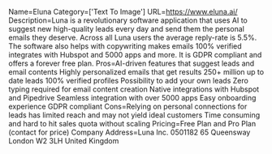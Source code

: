 Name=Eluna
Category=['Text To Image']
URL=https://www.eluna.ai/
Description=Luna is a revolutionary software application that uses AI to suggest new high-quality leads every day and send them the personal emails they deserve. Across all Luna users the average reply-rate is 5.5%. The software also helps with copywriting makes emails 100% verified integrates with Hubspot and 5000 apps and more. It is GDPR compliant and offers a forever free plan.
Pros=AI-driven features that suggest leads and email contents Highly personalized emails that get results 250+ million up to date leads 100% verified profiles Possibility to add your own leads Zero typing required for email content creation Native integrations with Hubspot and Pipedrive Seamless integration with over 5000 apps Easy onboarding experience GDPR compliant
Cons=Relying on personal connections for leads has limited reach and may not yield ideal customers Time consuming and hard to hit sales quota without scaling
Pricing=Free Plan and Pro Plan (contact for price)
Company Address=Luna Inc. 0501182 65 Queensway London W2 3LH United Kingdom
